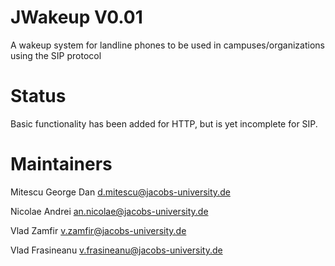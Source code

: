 # JWakeup V0.01
A wakeup system for landline phones to be used in campuses/organizations using the SIP protocol

# Status
Basic functionality has been added for HTTP, but is yet incomplete for SIP.

# Maintainers

Mitescu George Dan <d.mitescu@jacobs-university.de>

Nicolae Andrei <an.nicolae@jacobs-university.de>

Vlad Zamfir <v.zamfir@jacobs-university.de>

Vlad Frasineanu <v.frasineanu@jacobs-university.de>
